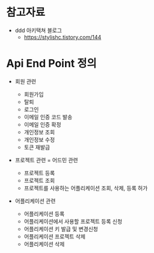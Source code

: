 # 참고자료

- ddd 아키택쳐 블로그 
  - https://stylishc.tistory.com/144
  

# Api End Point 정의
- 회원 관련
  - 회원가입
  - 탈퇴
  - 로그인
  - 이메일 인증 코드 발송
  - 이메일 인증 확정
  - 개인정보 조회
  - 개인정보 수정
  - 토큰 재발급
  
- 프로젝트 관련 = 어드민 관련
  - 프로젝트 등록
  - 프로젝트 조회
  - 프로젝트를 사용하는 어플리케이션 조회, 삭제, 등록 허가

- 어플리케이션 관련
  - 어플리케이션 등록
  - 어플리케이션에서 사용할 프로젝트 등록 신청
  - 어플리케이션 키 발급 및 변경신청
  - 어플리케이션 프로젝트 삭제
  - 어플리케이션 삭제


